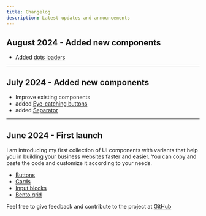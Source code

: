 ```yaml
---
title: Changelog
description: Latest updates and announcements
---
```


## August 2024 - Added new components

- Added [dots loaders](/docs/loader-dots)

---

## July 2024 - Added new components

- Improve existing components
- added [Eye-catching buttons](/docs/eye-catching-buttons)
- added [Separator](/docs/separator)

---

## June 2024 - First launch

I am introducing my first collection of UI components with variants that help you in building your business websites faster and easier. You can copy and paste the code and customize it according to your needs.

- [Buttons](/docs/base-button)
- [Cards](/docs/cards-simple)
- [Input blocks](/docs/inputs)
- [Bento grid](/docs/bento-4)

Feel free to give feedback and contribute to the project at [GitHub](https://github.com/Ali-Hussein-dev/indie-ui)
